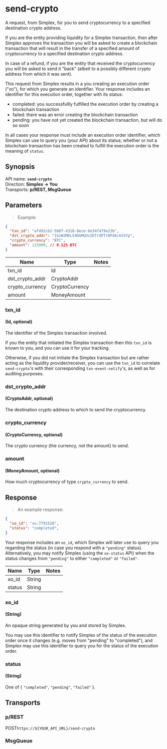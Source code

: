 # send-crypto #

A request, from Simplex, for you to send cryptocurrency to a specified destination crypto address.

If you are the entity providing liquidity for a Simplex transaction, then after Simplex approves the transaction you will be asked to create a blockchain transaction that will result in the transfer of a specified amount of cryptocurrency to a specified destination crypto address.

In case of a refund, if you are the entity that received the cryptocurrency you will be asked to send it "back" (albeit to a possibly different crypto address from which it was sent).

This request from Simplex results in a you creating an execution order ("xo"), for which you generate an identifier. Your response includes an identifier for this execution order, together with its status:
 * completed: you successfullly fulfilled the execution order by creating a blockchain transaction
 * failed: there was an error creating the blockchain transaction
 * pending: you have not yet created the blockchain transaction, but will do so soon

In all cases your response must include an execution order identifier, which Simplex can use to query you (your API) about its status; whether or not a blockchain transaction has been created to fulfill the execution order is the meaning of `status`.

## Synopsis ##

API name: **`send-crypto`**  
Direction: **Simplex &rarr; You**  
Transports: **p/REST, MsgQueue**

## Parameters ##

> Example:

```json
{
  "txn_id": "af492cb2-5b07-4318-8ece-be34f479e23b",
  "dst_crypto_addr": "1GzW2M6L54DGMUUv2DTrdPTt8PX6ck5SYp",
  "crypto_currency": "BTC",
  "amount": 125000, // 0.125 BTC
}
```

Name            | Type           | Notes
--------------- | -------------- | -----
txn_id          | Id             |
dst_crypto_addr | CryptoAddr     |
crypto_currency | CryptoCurrency |
amount          | MoneyAmount    |

### txn_id ###
#### (Id, optional)

The identifier of the Simplex transaction involved.

If you the entity that initiated the Simplex transaction then this `txn_id` is known to you, and you can use it for your tracking.

Otherwise, if you did not initiate the Simplex transaction but are rather acting as the liquidity provider/receiver, you can use the `txn_id` to correlate `send-crypto`'s with their corresponding `txn-event-notify`'s, as well as for auditing purposes.

### dst_crypto_addr ###
#### (CryptoAddr, optional)

The destination crypto address to which to send the cryptocurrency.

### crypto_currency ###
#### (CryptoCurrency, optional)

The crypto currency (the currency, not the amount) to send.

### amount ###
#### (MoneyAmount, optional)

How much cryptocurrency of type `crypto_currency` to send.

## Response ##

> An example response:

```json
{
  "xo_id": "xo:7791528",
  "status": "completed",
}
```

Your response includes an `xo_id`, which Simplex will later use to query you regarding the status (in case you respond with a `"pending"` status). Alternatively, you may notify Simplex (using the `xo-status` API) when the status changes from `"pending"` to either `"completed"` or `"failed"`.

Name   | Type   | Notes
------ | ------ | -----
xo_id  | String |
status | String |

### xo_id ###
#### (String)

An opaque string generated by you and stored by Simplex.

You may use this identifier to notify Simplex of the status of the execution order once it changes (e.g. moves from "pending" to "completed"), and Simplex may use this identifier to query you for the status of the execution order.

### status ###
#### (String)

One of { `"completed"`, `"pending"`, `"failed"` }.

## Transports ##

### p/REST ###

<span class="http-verb http-post">POST</span>`https://${YOUR_API_URL}/send-crypto`

### MsgQueue ###

[modeline]: # ( vim: set ts=2 sw=2 expandtab wrap linebreak: )
